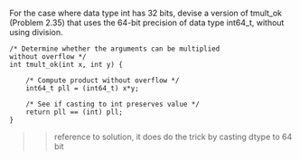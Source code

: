 For the case where data type int has 32 bits, devise a version of tmult_ok (Problem 2.35) that uses the 64-bit precision of data type int64_t, without using division.

```
/* Determine whether the arguments can be multiplied
without overflow */
int tmult_ok(int x, int y) {

    /* Compute product without overflow */
    int64_t pll = (int64_t) x*y;

    /* See if casting to int preserves value */
    return pll == (int) pll;
}
```

>> reference to solution, it does do the trick by casting dtype to 64 bit